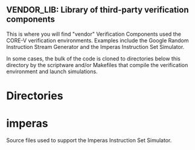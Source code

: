 ## VENDOR_LIB: Library of third-party verification components

This is where you will find "vendor" Verification Components used the CORE-V verification environments.  Examples
include the Google Random Instruction Stream Generator and the Imperas Instruction Set Simulator.

In some cases, the bulk of the code is cloned to directories below this directory by the scriptware and/or
Makefiles that compile the verification environment and launch simulations.

# Directories

# imperas
Source files used to support the Imperas Instruction Set Simulator.
